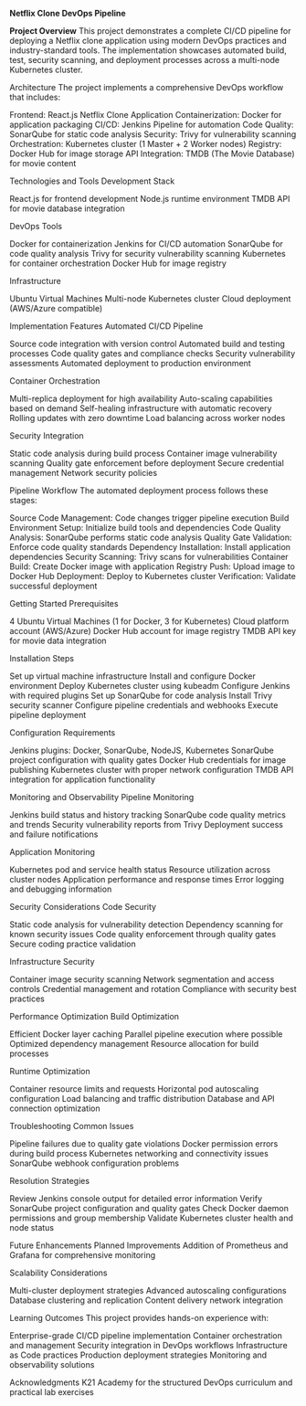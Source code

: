 **Netflix Clone DevOps Pipeline**

**Project Overview**
This project demonstrates a complete CI/CD pipeline for deploying a Netflix clone application using modern DevOps practices and industry-standard tools. The implementation showcases automated build, test, security scanning, and deployment processes across a multi-node Kubernetes cluster.

Architecture
The project implements a comprehensive DevOps workflow that includes:

Frontend: React.js Netflix Clone Application
Containerization: Docker for application packaging
CI/CD: Jenkins Pipeline for automation
Code Quality: SonarQube for static code analysis
Security: Trivy for vulnerability scanning
Orchestration: Kubernetes cluster (1 Master + 2 Worker nodes)
Registry: Docker Hub for image storage
API Integration: TMDB (The Movie Database) for movie content

Technologies and Tools
Development Stack

React.js for frontend development
Node.js runtime environment
TMDB API for movie database integration

DevOps Tools

Docker for containerization
Jenkins for CI/CD automation
SonarQube for code quality analysis
Trivy for security vulnerability scanning
Kubernetes for container orchestration
Docker Hub for image registry

Infrastructure

Ubuntu Virtual Machines
Multi-node Kubernetes cluster
Cloud deployment (AWS/Azure compatible)

Implementation Features
Automated CI/CD Pipeline

Source code integration with version control
Automated build and testing processes
Code quality gates and compliance checks
Security vulnerability assessments
Automated deployment to production environment

Container Orchestration

Multi-replica deployment for high availability
Auto-scaling capabilities based on demand
Self-healing infrastructure with automatic recovery
Rolling updates with zero downtime
Load balancing across worker nodes

Security Integration

Static code analysis during build process
Container image vulnerability scanning
Quality gate enforcement before deployment
Secure credential management
Network security policies

Pipeline Workflow
The automated deployment process follows these stages:

Source Code Management: Code changes trigger pipeline execution
Build Environment Setup: Initialize build tools and dependencies
Code Quality Analysis: SonarQube performs static code analysis
Quality Gate Validation: Enforce code quality standards
Dependency Installation: Install application dependencies
Security Scanning: Trivy scans for vulnerabilities
Container Build: Create Docker image with application
Registry Push: Upload image to Docker Hub
Deployment: Deploy to Kubernetes cluster
Verification: Validate successful deployment

Getting Started
Prerequisites

4 Ubuntu Virtual Machines (1 for Docker, 3 for Kubernetes)
Cloud platform account (AWS/Azure)
Docker Hub account for image registry
TMDB API key for movie data integration

Installation Steps

Set up virtual machine infrastructure
Install and configure Docker environment
Deploy Kubernetes cluster using kubeadm
Configure Jenkins with required plugins
Set up SonarQube for code analysis
Install Trivy security scanner
Configure pipeline credentials and webhooks
Execute pipeline deployment

Configuration Requirements

Jenkins plugins: Docker, SonarQube, NodeJS, Kubernetes
SonarQube project configuration with quality gates
Docker Hub credentials for image publishing
Kubernetes cluster with proper network configuration
TMDB API integration for application functionality

Monitoring and Observability
Pipeline Monitoring

Jenkins build status and history tracking
SonarQube code quality metrics and trends
Security vulnerability reports from Trivy
Deployment success and failure notifications

Application Monitoring

Kubernetes pod and service health status
Resource utilization across cluster nodes
Application performance and response times
Error logging and debugging information

Security Considerations
Code Security

Static code analysis for vulnerability detection
Dependency scanning for known security issues
Code quality enforcement through quality gates
Secure coding practice validation

Infrastructure Security

Container image security scanning
Network segmentation and access controls
Credential management and rotation
Compliance with security best practices

Performance Optimization
Build Optimization

Efficient Docker layer caching
Parallel pipeline execution where possible
Optimized dependency management
Resource allocation for build processes

Runtime Optimization

Container resource limits and requests
Horizontal pod autoscaling configuration
Load balancing and traffic distribution
Database and API connection optimization

Troubleshooting
Common Issues

Pipeline failures due to quality gate violations
Docker permission errors during build process
Kubernetes networking and connectivity issues
SonarQube webhook configuration problems

Resolution Strategies

Review Jenkins console output for detailed error information
Verify SonarQube project configuration and quality gates
Check Docker daemon permissions and group membership
Validate Kubernetes cluster health and node status

Future Enhancements
Planned Improvements
Addition of Prometheus and Grafana for comprehensive monitoring


Scalability Considerations

Multi-cluster deployment strategies
Advanced autoscaling configurations
Database clustering and replication
Content delivery network integration

Learning Outcomes
This project provides hands-on experience with:

Enterprise-grade CI/CD pipeline implementation
Container orchestration and management
Security integration in DevOps workflows
Infrastructure as Code practices
Production deployment strategies
Monitoring and observability solutions

Acknowledgments
K21 Academy for the structured DevOps curriculum and practical lab exercises
